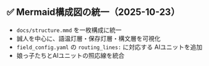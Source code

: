 ## ✅ Mermaid構成図の統一（2025-10-23）

- `docs/structure.mmd` を一枚構成に統一
- 誠人を中心に、語温灯層・保存灯層・構文層を可視化
- `field_config.yaml` の `routing_lines:` に対応する AIユニットを追加
- 娘っ子たちとAIユニットの照応線を統合
